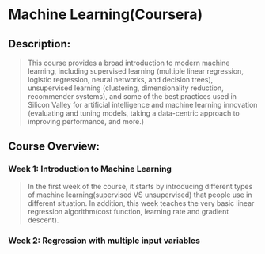 # Machine Learning(Coursera)

## Description:

> This course provides a broad introduction to modern machine learning, including supervised learning (multiple linear regression, logistic regression, neural networks, and decision trees), unsupervised learning (clustering, dimensionality reduction, recommender systems), and some of the best practices used in Silicon Valley for artificial intelligence and machine learning innovation (evaluating and tuning models, taking a data-centric approach to improving performance, and more.)

## Course Overview:

### Week 1: Introduction to Machine Learning

> In the first week of the course, it starts by introducing different types of machine learning(supervised VS unsupervised) that people use in different situation. In addition, this week teaches the very basic linear regression algorithm(cost function, learning rate and gradient descent).

### Week 2: Regression with multiple input variables

